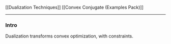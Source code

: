 [[Dualization Techniques]]
[[Convex Conjugate (Examples Pack)]]

---
### **Intro**

Dualization transforms convex optimization, with constraints. 


